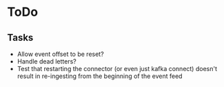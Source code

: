 ToDo
====

Tasks
-----

* Allow event offset to be reset?
* Handle dead letters?
* Test that restarting the connector (or even just kafka connect) doesn't result
  in re-ingesting from the beginning of the event feed